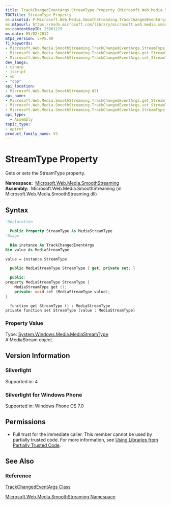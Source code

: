 ```yaml
---
title: TrackChangedEventArgs.StreamType Property (Microsoft.Web.Media.SmoothStreaming)
TOCTitle: StreamType Property
ms:assetid: P:Microsoft.Web.Media.SmoothStreaming.TrackChangedEventArgs.StreamType
ms:mtpsurl: https://msdn.microsoft.com/library/microsoft.web.media.smoothstreaming.trackchangedeventargs.streamtype(v=VS.90)
ms:contentKeyID: 23961229
ms.date: 05/02/2012
mtps_version: v=VS.90
f1_keywords:
- Microsoft.Web.Media.SmoothStreaming.TrackChangedEventArgs.StreamType
- Microsoft.Web.Media.SmoothStreaming.TrackChangedEventArgs.get_StreamType
- Microsoft.Web.Media.SmoothStreaming.TrackChangedEventArgs.set_StreamType
dev_langs:
- csharp
- jscript
- vb
- "cpp"
api_location:
- Microsoft.Web.Media.SmoothStreaming.dll
api_name:
- Microsoft.Web.Media.SmoothStreaming.TrackChangedEventArgs.get_StreamType
- Microsoft.Web.Media.SmoothStreaming.TrackChangedEventArgs.set_StreamType
- Microsoft.Web.Media.SmoothStreaming.TrackChangedEventArgs.StreamType
api_type:
  - Assembly
topic_type:
- apiref
product_family_name: VS
---
```


# StreamType Property

Gets or sets the StreamType property.

**Namespace:**  [Microsoft.Web.Media.SmoothStreaming](microsoft-web-media-smoothstreaming-namespace_1.md)  
**Assembly:**  Microsoft.Web.Media.SmoothStreaming (in Microsoft.Web.Media.SmoothStreaming.dll)

## Syntax

```vb
'Declaration

  Public Property StreamType As MediaStreamType
'Usage

  Dim instance As TrackChangedEventArgs
Dim value As MediaStreamType

value = instance.StreamType
```

```csharp
  public MediaStreamType StreamType { get; private set; }
```

```cpp
  public:
property MediaStreamType StreamType {
    MediaStreamType get ();
    private: void set (MediaStreamType value);
}
```

```jscript
  function get StreamType () : MediaStreamType
private function set StreamType (value : MediaStreamType)
```

### Property Value

Type: [System.Windows.Media.MediaStreamType](https://msdn.microsoft.com/library/cc672180)  
A MediaStream object.  

## Version Information

### Silverlight

Supported in: 4  

### Silverlight for Windows Phone

Supported in: Windows Phone OS 7.0  

## Permissions

  - Full trust for the immediate caller. This member cannot be used by partially trusted code. For more information, see [Using Libraries from Partially Trusted Code](https://msdn.microsoft.com/library/8skskf63).

## See Also

### Reference

[TrackChangedEventArgs Class](trackchangedeventargs-class-microsoft-web-media-smoothstreaming_1.md)

[Microsoft.Web.Media.SmoothStreaming Namespace](microsoft-web-media-smoothstreaming-namespace_1.md)


